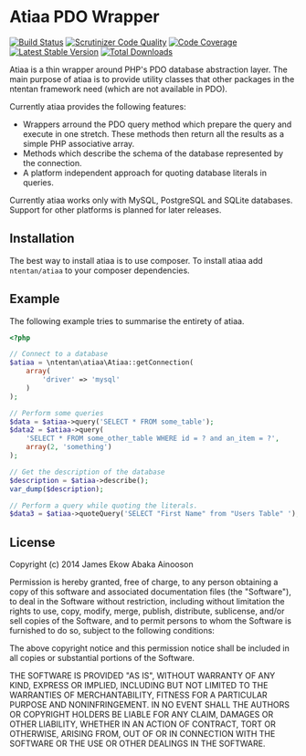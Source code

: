 Atiaa PDO Wrapper
=================

[![Build Status](https://travis-ci.org/ntentan/atiaa.svg)](https://travis-ci.org/ntentan/atiaa)
[![Scrutinizer Code Quality](https://scrutinizer-ci.com/g/ntentan/atiaa/badges/quality-score.png?b=master)](https://scrutinizer-ci.com/g/ntentan/atiaa/?branch=master)
[![Code Coverage](https://scrutinizer-ci.com/g/ntentan/atiaa/badges/coverage.png?b=master)](https://scrutinizer-ci.com/g/ntentan/atiaa/?branch=master)
[![Latest Stable Version](https://poser.pugx.org/ntentan/atiaa/version.svg)](https://packagist.org/packages/ntentan/atiaa)
[![Total Downloads](https://poser.pugx.org/ntentan/atiaa/downloads.svg)](https://packagist.org/packages/ntentan/atiaa)

Atiaa is a thin wrapper around PHP's PDO database abstraction layer. The main 
purpose of atiaa is to provide utility classes that other packages in the 
ntentan framework need (which are not available in PDO). 

Currently atiaa provides the following features:
 - Wrappers arround the PDO query method which prepare the query and execute in 
   one stretch. These methods then return all the results as a simple 
   PHP associative array.
 - Methods which describe the schema of the database represented by the connection. 
 - A platform independent approach for quoting database literals in queries.

Currently atiaa works only with MySQL, PostgreSQL and SQLite databases. 
Support for other platforms is planned for later releases.

Installation
------------
The best way to install atiaa is to use composer. To install atiaa add 
`ntentan/atiaa` to your composer dependencies.

Example
-------
The following example tries to summarise the entirety of atiaa.

````php
<?php

// Connect to a database
$atiaa = \ntentan\atiaa\Atiaa::getConnection(
    array(
        'driver' => 'mysql'
    )
);

// Perform some queries
$data = $atiaa->query('SELECT * FROM some_table');
$data2 = $atiaa->query(
    'SELECT * FROM some_other_table WHERE id = ? and an_item = ?', 
    array(2, 'something')
);

// Get the description of the database
$description = $atiaa->describe();
var_dump($description);

// Perform a query while quoting the literals.
$data3 = $atiaa->quoteQuery('SELECT "First Name" from "Users Table" ');
````

License
-------
Copyright (c) 2014 James Ekow Abaka Ainooson

Permission is hereby granted, free of charge, to any person obtaining
a copy of this software and associated documentation files (the
"Software"), to deal in the Software without restriction, including
without limitation the rights to use, copy, modify, merge, publish,
distribute, sublicense, and/or sell copies of the Software, and to
permit persons to whom the Software is furnished to do so, subject to
the following conditions:

The above copyright notice and this permission notice shall be
included in all copies or substantial portions of the Software.

THE SOFTWARE IS PROVIDED "AS IS", WITHOUT WARRANTY OF ANY KIND,
EXPRESS OR IMPLIED, INCLUDING BUT NOT LIMITED TO THE WARRANTIES OF
MERCHANTABILITY, FITNESS FOR A PARTICULAR PURPOSE AND
NONINFRINGEMENT. IN NO EVENT SHALL THE AUTHORS OR COPYRIGHT HOLDERS BE
LIABLE FOR ANY CLAIM, DAMAGES OR OTHER LIABILITY, WHETHER IN AN ACTION
OF CONTRACT, TORT OR OTHERWISE, ARISING FROM, OUT OF OR IN CONNECTION
WITH THE SOFTWARE OR THE USE OR OTHER DEALINGS IN THE SOFTWARE.
